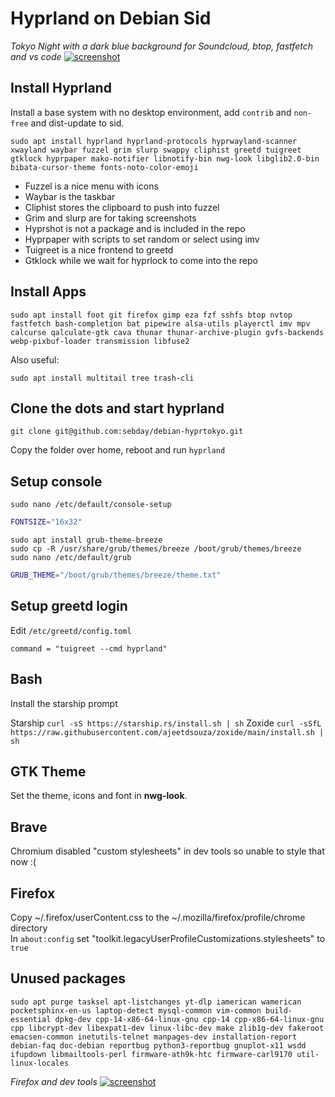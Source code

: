 # Hyprland on Debian Sid

*Tokyo Night with a dark blue background for Soundcloud, btop, fastfetch and vs code*
[![screenshot](https://raw.githubusercontent.com/sebday/debian-hyprdots/refs/heads/tokyo/.config/hypr/hypr_tokyo_screenshot1.png)](https://raw.githubusercontent.com/sebday/debian-hyprdots/refs/heads/tokyo/.config/hypr/hypr_tokyo_screenshot1.png)

## Install Hyprland

Install a base system with no desktop environment, add `contrib` and `non-free` and dist-update to sid.

`sudo apt install hyprland hyprland-protocols hyprwayland-scanner xwayland waybar fuzzel grim slurp swappy cliphist greetd tuigreet gtklock hyprpaper mako-notifier libnotify-bin nwg-look libglib2.0-bin bibata-cursor-theme fonts-noto-color-emoji`

- Fuzzel is a nice menu with icons
- Waybar is the taskbar
- Cliphist stores the clipboard to push into fuzzel
- Grim and slurp are for taking screenshots
- Hyprshot is not a package and is included in the repo
- Hyprpaper with scripts to set random or select using imv
- Tuigreet is a nice frontend to greetd
- Gtklock while we wait for hyprlock to come into the repo

## Install Apps

`sudo apt install foot git firefox gimp eza fzf sshfs btop nvtop fastfetch bash-completion bat pipewire alsa-utils playerctl imv mpv calcurse qalculate-gtk cava thunar thunar-archive-plugin gvfs-backends webp-pixbuf-loader transmission libfuse2`

Also useful:

`sudo apt install multitail tree trash-cli`

## Clone the dots and start hyprland

`git clone git@github.com:sebday/debian-hyprtokyo.git`

Copy the folder over home, reboot and run `hyprland`

## Setup console

`sudo nano /etc/default/console-setup`

```bash
FONTSIZE="16x32"
```

`sudo apt install grub-theme-breeze`  
`sudo cp -R /usr/share/grub/themes/breeze /boot/grub/themes/breeze`  
`sudo nano /etc/default/grub`

```bash
GRUB_THEME="/boot/grub/themes/breeze/theme.txt"
```

## Setup greetd login

Edit `/etc/greetd/config.toml`

`command = "tuigreet --cmd hyprland"`

## Bash

Install the starship prompt

Starship `curl -sS https://starship.rs/install.sh | sh`
Zoxide `curl -sSfL https://raw.githubusercontent.com/ajeetdsouza/zoxide/main/install.sh | sh`

## GTK Theme

Set the theme, icons and font in **nwg-look**.

## Brave

Chromium disabled "custom stylesheets" in dev tools so unable to style that now :(

## Firefox

Copy ~/.firefox/userContent.css to the ~/.mozilla/firefox/profile/chrome directory  
In `about:config` set "toolkit.legacyUserProfileCustomizations.stylesheets" to `true`  

## Unused packages
`sudo apt purge tasksel apt-listchanges yt-dlp iamerican wamerican pocketsphinx-en-us laptop-detect mysql-common vim-common build-essential dpkg-dev cpp-14-x86-64-linux-gnu cpp-14 cpp-x86-64-linux-gnu cpp libcrypt-dev libexpat1-dev linux-libc-dev make zlib1g-dev fakeroot emacsen-common inetutils-telnet manpages-dev installation-report debian-faq doc-debian reportbug python3-reportbug gnuplot-x11 wsdd ifupdown libmailtools-perl firmware-ath9k-htc firmware-carl9170 util-linux-locales`

*Firefox and dev tools*
[![screenshot](https://raw.githubusercontent.com/sebday/debian-hyprdots/refs/heads/tokyo/.config/hypr/hypr_tokyo_screenshot2.png)](https://raw.githubusercontent.com/sebday/debian-hyprdots/refs/heads/tokyo/.config/hypr/hypr_tokyo_screenshot2.png)
